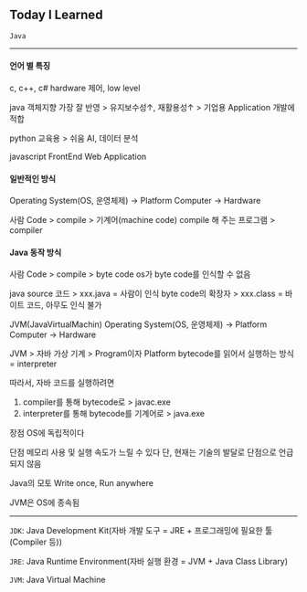 ## Today I Learned

<code>Java</code>

---

#### 언어 별 특징

c, c++, c#
hardware 제어, low level

java
객체지향 가장 잘 반영 > 유지보수성↑, 재활용성↑ > 기업용 Application 개발에 적합

python
교육용 > 쉬움
AI, 데이터 분석

javascript
FrontEnd Web Application

#### 일반적인 방식

Operating System(OS, 운영체제) → Platform
Computer → Hardware

사람 Code > compile  > 기계어(machine code)
compile 해 주는 프로그램 > compiler

#### Java 동작 방식

사람 Code > compile  > byte code
os가 byte code를 인식할 수 없음

java source 코드 > xxx.java = 사람이 인식
byte code의 확장자 > xxx.class = 바이트 코드, 아무도 인식 불가

JVM(JavaVirtualMachin)
Operating System(OS, 운영체제) → Platform
Computer → Hardware

JVM > 자바 가상 기계 > Program이자 Platform
bytecode를 읽어서 실행하는 방식 = interpreter

따라서, 자바 코드를 실행하려면
1. compiler를 통해 bytecode로 > javac.exe
2. interpreter를 통해 bytecode를 기계어로 > java.exe

장점
OS에 독립적이다

단점
메모리 사용 및 실행 속도가 느릴 수 있다
단, 현재는 기술의 발달로 단점으로 언급되지 않음

Java의 모토
Write once, Run anywhere

JVM은 OS에 종속됨

---

<code>JDK</code>: Java Development Kit(자바 개발 도구 = JRE + 프로그래밍에 필요한 툴(Compiler 등))

<code>JRE</code>: Java Runtime Environment(자바 실행 환경 = JVM + Java Class Library)

<code>JVM</code>: Java Virtual Machine
